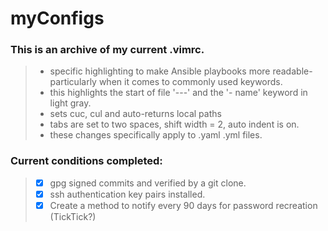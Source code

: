 # myConfigs
### This is an archive of my current .vimrc.  
  > - specific highlighting to make Ansible playbooks more readable- particularly when it comes to commonly used keywords. 
  > - this highlights the start of file '---' and the '- name' keyword in light gray. 
  > - sets cuc, cul and auto-returns local paths
  > - tabs are set to two spaces, shift width = 2, auto indent is on. 
  > - these changes specifically apply to .yaml .yml files. 

### Current conditions completed:
  > - [x] gpg signed commits and verified by a git clone.
  > - [x] ssh authentication key pairs installed.
> - [x] Create a method to notify every 90 days for password recreation (TickTick?)
